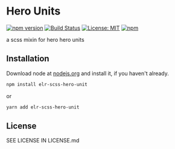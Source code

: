 # Hero Units

[![npm version](http://img.shields.io/npm/v/elr-scss-hero-unit.svg)](https://www.npmjs.org/package/elr-scss-hero-unit)
[![Build Status](https://github.com/elr-scss-hero-unit/workflows/CI/badge.svg)](https://github.com/elr-scss-hero-unit/actions?workflow=CI)
[![License: MIT](https://img.shields.io/badge/License-MIT-yellow.svg)](https://opensource.org/licenses/MIT)
[![npm](https://img.shields.io/npm/dm/elr-scss-hero-unit.svg?style=flat)](https://npmjs.com/package/elr-scss-hero-unit)

a scss mixin for hero hero units

## Installation

Download node at [nodejs.org](http://nodejs.org) and install it, if you haven't already.

```sh
npm install elr-scss-hero-unit
```

or

```sh
yarn add elr-scss-hero-unit
```

## License

SEE LICENSE IN LICENSE.md
